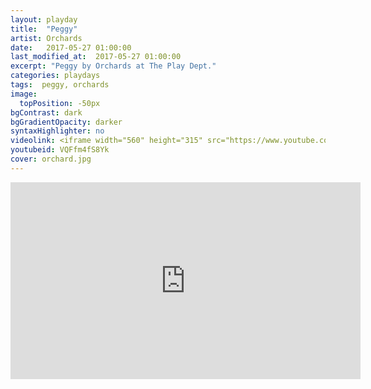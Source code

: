 ```yaml
---
layout: playday
title:  "Peggy"
artist: Orchards
date:   2017-05-27 01:00:00
last_modified_at:  2017-05-27 01:00:00
excerpt: "Peggy by Orchards at The Play Dept."
categories: playdays
tags:  peggy, orchards
image:
  topPosition: -50px
bgContrast: dark
bgGradientOpacity: darker
syntaxHighlighter: no
videolink: <iframe width="560" height="315" src="https://www.youtube.com/embed/VQFfm4fS8Yk?rel=0&amp;showinfo=0" frameborder="0" allowfullscreen></iframe>
youtubeid: VQFfm4fS8Yk
cover: orchard.jpg
---
```


<iframe width="560" height="315" src="https://www.youtube.com/embed/VQFfm4fS8Yk?rel=0&amp;showinfo=0" frameborder="0" allowfullscreen></iframe>
